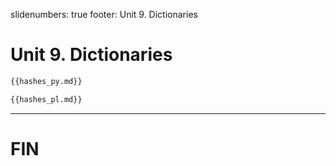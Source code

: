 slidenumbers: true
footer: Unit 9. Dictionaries

# Unit 9. Dictionaries

~~~ python
{{hashes_py.md}}
~~~

~~~ perl
{{hashes_pl.md}}
~~~

---

# FIN
